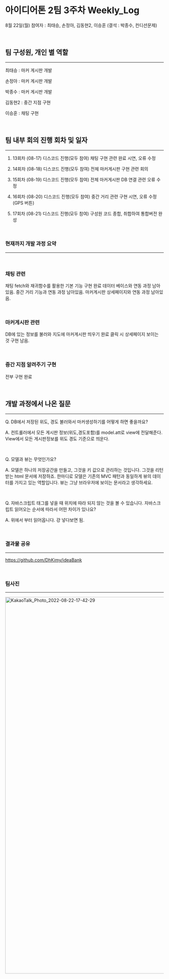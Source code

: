 # 아이디어톤 2팀 3주차 Weekly_Log

8월 22일(월) 참여자 : 최태승, 손정아, 김동현2, 이승훈 (결석 : 박종수, 컨디션문제)

<br>

## 팀 구성원, 개인 별 역할
<hr>

최태승 : 마커 게시판 개발

손정아 : 마커 게시판 개발

박종수 : 마커 게시판 개발

김동현2 : 중간 지점 구현

이승훈 : 채팅 구현

<br>

## 팀 내부 회의 진행 회차 및 일자

<hr>

1) 13회차 (08-17) 디스코드 진행(모두 참여)
채팅 구현 관련 완료 시연, 오류 수정

2) 14회차 (08-18) 디스코드 진행(모두 참여)
전체 마커게시판 구현 관련 회의

3) 15회차 (08-19) 디스코드 진행(모두 참여)
전체 마커게시판 DB 연결 관련 오류 수정

4) 16회차 (08-20) 디스코드 진행(모두 참여)
중간 거리 관련 구현 시연, 오류 수정(GPS 버튼)

5) 17회차 (08-21) 디스코드 진행(모두 참여)
구성원 코드 종합, 취합하여 통합버전 완성

<br>

### 현재까지 개발 과정 요약
<hr>
<br>

### 채팅 관련

채팅 fetch와 재귀함수를 활용한 기본 기능 구현 완료
데이터 베이스와 연동 과정 남아있음.
중간 거리 기능과 연동 과정 남아있음.
마커게시판 상세페이지와 연동 과정 남아있음.

<br> 

### 마커게시판 관련

DB에 있는 정보를 불러와 지도에 마커게시판 띄우기 완료
클릭 시 상세페이지 보이는 것 구현 남음.

<br>

### 중간 지점 알려주기 구현

전부 구현 완료


<br>

## 개발 과정에서 나온 질문
<hr>

Q. DB에서 저장된 위도, 경도 불러와서 마커생성하기를 어떻게 하면 좋을까요?

A. 컨트롤러에서 모든 게시판 정보(위도,경도포함)를 model.att로 view에 전달해준다. View에서 모든 게시판정보를 위도 경도 기준으로 띄운다.

<br>

Q. 모델과 뷰는 무엇인가요?

A. 모델은 하나의 저장공간을 만들고, 그것을 키 값으로 관리하는 것입니다. 그것을 리턴받는 html 문서에 저장하죠. 
한마디로 모델은 기존의 MVC 패턴과 동일하게 뷰의 데이터를 가지고 있는 역할입니다. 뷰는 그냥 브라우저에 보이는 문서라고 생각하세요.

<br>

Q. 자바스크립트 태그를 넣을 때 위치에 따라 되지 않는 것을 볼 수 있습니다. 자바스크립트 읽어오는 순서에 따라서 어떤 차이가 있나요?

A. 위에서 부터 읽어옵니다. 걍 넣다보면 됨. 

<br>


### 결과물 공유

<hr>

https://github.com/DhKimy/ideaBank

<br>

### 팀사진

<hr>
<img width="1196" alt="KakaoTalk_Photo_2022-08-22-17-42-29" src="https://user-images.githubusercontent.com/98330884/185879108-56229574-7210-42c3-9dd8-c5d03c088678.png">
